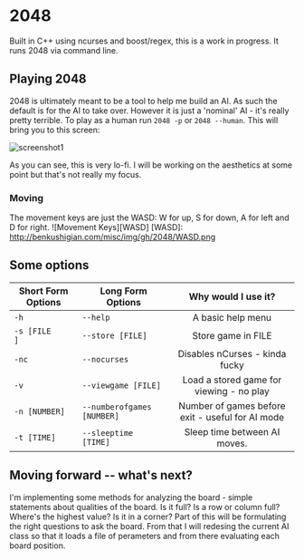 # 2048

Built in C++ using ncurses and boost/regex, this is a work in progress. It runs 2048 via command line.

## Playing 2048

2048 is ultimately meant to be a tool to help me build an AI. As such the default is for the AI to take over. However it is just a 'nominal' AI - it's really pretty terrible. To play as a human run `2048 -p` or `2048 --human`. This will bring you to this screen:

![screenshot1](http://benkushigian.com/misc/img/gh/2048/2048_2.png "Opening Screen")


As you can see, this is very lo-fi. I will be working on the aesthetics at some point but that's not really my focus.

### Moving
The movement keys are just the WASD: W for up, S for down, A for left and D for right.
![Movement Keys][WASD]
[WASD]: http://benkushigian.com/misc/img/gh/2048/WASD.png


## Some options
| Short Form Options | Long Form Options   | Why would I use it?   |
| ------------------ | ------------------- | :-------------------: |
| `-h`               | `--help`            | A basic help menu     |
| `-s [FILE    ]`    | `--store [FILE]`    | Store game in FILE    |
| `-nc`              | `--nocurses`        | Disables nCurses - kinda fucky|
| `-v`               | `--viewgame [FILE]` | Load a stored game for viewing - no play |
| `-n [NUMBER]`      | `--numberofgames [NUMBER]` | Number of games before exit - useful for AI mode |
| `-t [TIME]`        | `--sleeptime [TIME]`| Sleep time between AI moves. |

## Moving forward -- what's next?
I'm implementing some methods for analyzing the board - simple statements about qualities of the board. Is it full? Is a row or column full? Where's the highest value? Is it in a corner? Part of this will be formulating the right questions to ask the board. From that I will redesing the current AI class so that it loads a file of perameters and from there evaluating each board position.
